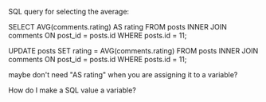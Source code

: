 SQL query for selecting the average:

 SELECT AVG(comments.rating) AS rating FROM posts INNER JOIN comments ON post_id = posts.id WHERE posts.id = 11; 

UPDATE posts SET rating = AVG(comments.rating) FROM  posts INNER JOIN comments ON post_id = posts.id WHERE posts.id = 11;


 maybe don't need "AS rating" when you are assigning it to a variable?

 How do I make a SQL value a variable?
